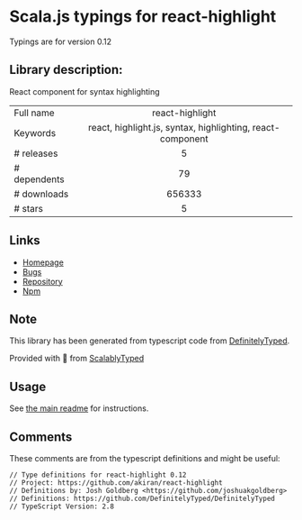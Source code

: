 
# Scala.js typings for react-highlight

Typings are for version 0.12

## Library description:
React component for syntax highlighting

|                    |                 |
| ------------------ | :-------------: |
| Full name          | react-highlight |
| Keywords           | react, highlight.js, syntax, highlighting, react-component |
| # releases         | 5 |
| # dependents       | 79 |
| # downloads        | 656333 |
| # stars            | 5 |

## Links
- [Homepage](https://github.com/akiran/react-highlight)
- [Bugs](https://github.com/akiran/react-highlight/issues)
- [Repository](https://github.com/akiran/react-highlight)
- [Npm](https://www.npmjs.com/package/react-highlight)
    


## Note
This library has been generated from typescript code from [DefinitelyTyped](https://definitelytyped.org).

Provided with :purple_heart: from [ScalablyTyped](https://github.com/oyvindberg/ScalablyTyped)

## Usage
See [the main readme](../../readme.md) for instructions.

## Comments

These comments are from the typescript definitions and might be useful:
```
// Type definitions for react-highlight 0.12
// Project: https://github.com/akiran/react-highlight
// Definitions by: Josh Goldberg <https://github.com/joshuakgoldberg>
// Definitions: https://github.com/DefinitelyTyped/DefinitelyTyped
// TypeScript Version: 2.8

```


